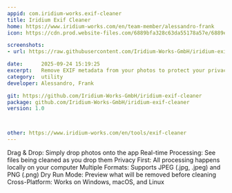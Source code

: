 ```yaml
---
appid: com.iridium-works.exif-cleaner
title: Iridium Exif Cleaner
home: https://www.iridium-works.com/en/team-member/alessandro-frank
icon: https://cdn.prod.website-files.com/6889bfa328c63da55178a57e/6889e7d1c43a34a5900fb32d_Iridium%20Works%20Asset%20Cleaner%20Logo.png

screenshots:
- url: https://raw.githubusercontent.com/Iridium-Works-GmbH/iridium-exif-cleaner/master/misc/screenshot.png

date:      2025-09-24 15:19:25
excerpt:   Remove EXIF metadata from your photos to protect your privacy. Simple drag-and-drop interface with both GUI and command-line options.
category:  utility
developer: Alessandro, Frank

git: https://github.com/Iridium-Works-GmbH/iridium-exif-cleaner
package: github.com/Iridium-Works-GmbH/iridium-exif-cleaner
version: 1.0



other: https://www.iridium-works.com/en/tools/exif-cleaner
---
```


Drag &amp; Drop: Simply drop photos onto the app
Real-time Processing: See files being cleaned as you drop them
Privacy First: All processing happens locally on your computer
Multiple Formats: Supports JPEG (.jpg, .jpeg) and PNG (.png)
Dry Run Mode: Preview what will be removed before cleaning
Cross-Platform: Works on Windows, macOS, and Linux